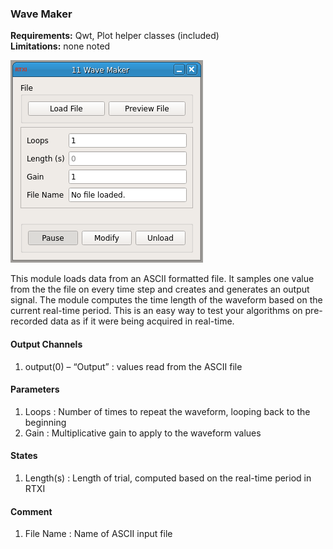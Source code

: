 ### Wave Maker

**Requirements:** Qwt, Plot helper classes (included)  
**Limitations:** none noted   

![Wave-maker GUI](wave-maker.png)

<!--start-->
This module loads data from an ASCII formatted file. It samples one value from
the the file on every time step and creates and generates an output signal. The
module computes the time length of the waveform based on the current real-time
period. This is an easy way to test your algorithms on pre-recorded data as if
it were being acquired in real-time. 
<!--end-->

#### Output Channels
1. output(0) – “Output” : values read from the ASCII file

#### Parameters
1. Loops : Number of times to repeat the waveform, looping back to the beginning
2. Gain : Multiplicative gain to apply to the waveform values

#### States
1. Length(s) : Length of trial, computed based on the real-time period in RTXI

#### Comment
1. File Name : Name of ASCII input file  
